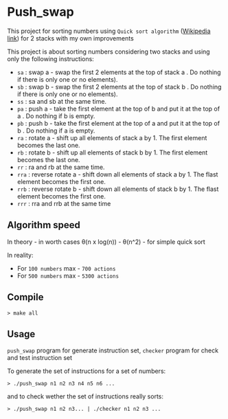 # Push_swap

This project for sorting numbers using `Quick sort algorithm` ([Wikipedia link](https://en.wikipedia.org/wiki/Quicksort)) for 2 stacks with my own improvements

This project is about sorting numbers considering two stacks and using only the following instructions:

* `sa` : swap a - swap the first 2 elements at the top of stack a . Do nothing if there is only one or no elements).
* `sb` : swap b - swap the first 2 elements at the top of stack b . Do nothing if there is only one or no elements).
* `ss` : sa and sb at the same time.
* `pa` : push a - take the first element at the top of b and put it at the top of a . Do nothing if b is empty.
* `pb` : push b - take the first element at the top of a and put it at the top of b . Do nothing if a is empty.
* `ra` : rotate a - shift up all elements of stack a by 1. The first element becomes the last one.
* `rb` : rotate b - shift up all elements of stack b by 1. The first element becomes the last one.
* `rr` : ra and rb at the same time.
* `rra` : reverse rotate a - shift down all elements of stack a by 1. The flast element becomes the first one.
* `rrb` : reverse rotate b - shift down all elements of stack b by 1. The flast element becomes the first one.
* `rrr` : rra and rrb at the same time

## Algorithm speed

In theory - in worth cases θ(n x log(n)) - θ(n^2) - for simple quick sort

In reality:

* For `100 numbers` max - `700 actions`
* For `500 numbers` max - `5300 actions`

## Compile

`> make all`

## Usage

`push_swap` program for generate instruction set, `checker` program for check and test instruction set

To generate the set of instructions for a set of numbers:

`> ./push_swap n1 n2 n3 n4 n5 n6 ...`

and to check wether the set of instructions really sorts:

`> ./push_swap n1 n2 n3... | ./checker n1 n2 n3 ...`
